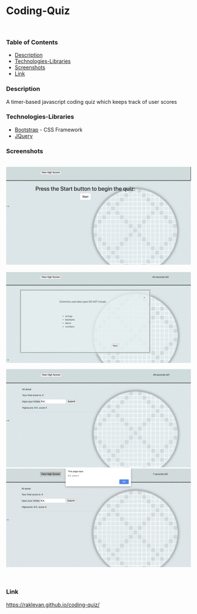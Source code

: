 # Coding-Quiz
​
### Table of Contents
- [Description](#Description)
- [Technologies-Libraries](#Technologies-Libraries)
- [Screenshots](#Screenshots)
- [Link](#Link)
​
### Description
A timer-based javascript coding quiz which keeps track of user scores 
​
### Technologies-Libraries
- [Bootstrap](https://getbootstrap.com/) - CSS Framework
- [JQuery](https://jquery.com/)
​
### Screenshots
​
![Image](screenshot1.jpg)
​
![Image](screenshot2.jpeg)

![Image](screenshot4.jpeg)
![Image](screenshot5.jpeg)

​
### Link
https://raklevan.github.io/coding-quiz/